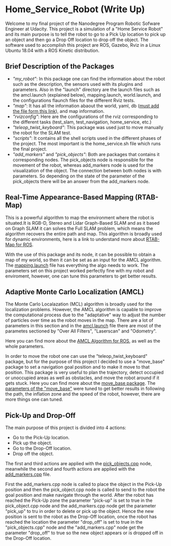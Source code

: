 # Home_Service_Robot (Write Up)
Welcome to my final project of the Nanodegree Program Robotic Sofware Engineer at Udacity. This project is a simulation of a "Home Service Robot" and its main purpose is to tell the robot to go to a Pick Up location to pick up an object and then go a Drop Off location to drop off the object. The software used to accomplish this project are ROS, Gazebo, Rviz in a Linux Ubuntu 18.04 with a ROS Kinetic distribution.


## Brief Description of the Packages

- *"my_robot"*: In this package one can find the information about the robot such as the description, the sensors used with its plugins and parameters. Also in the "launch" directory are the launch files such as the amcl.launch (explained below), mapping.launch, world.launch, and the configurations flaunch files for the different Rviz tests.
- *"map"*: It has all the information abaout the world, yaml, db ([must add the file form this link](https://drive.google.com/file/d/14I7nPg7WkIcz9Ma4G7WWIqwTRd1LCeHW/view?usp=sharing)), and map information.
- *"rvizconfig"*: Here are the configurations of the rviz corresponding to the different tasks (test_slam, test_navigation, home_service, etc.)
- *"teleop_twist_keyboard"*: This package was used just to move manually the robot for the SLAM test.
- *"scripts"*: It contains all the shell scripts used in the different phases of the project. The most important is the home_service.sh file which runs the final project.
- *"add_markers"* and *"pick_objects"*: Both are packages that contains it corresponding nodes. The pick_objects node is responsible for the movement of the robot, whereas add_markers node is used for the visualization of the object. The connection between both nodes is with parameters. So depending on the state of the parameter of the pick_objects there will be an answer from the add_markers node.


## Real-Time Appearance-Based Mapping (RTAB-Map)
This is a powerful algorithm to map the environment where the robot is situated.It is RGB-D, Stereo and Lidar Graph-Based SLAM and as it based on Graph SLAM it can solves the Full SLAM problem, which means the algorithm recovers the entire path and map. This algorithm is broadly used for dynamic environments, here is a link to understand more about [RTAB-Map for ROS](http://wiki.ros.org/rtabmap_ros).

With the use of this package and its node, it can be possible to obtain a map of my world, so then it can be set as an input for the AMCL algorithm. The [mapping.launch](https://github.com/Emiliotf31/Home_Service_Robot/blob/master/Home_Service_Project/my_robot/launch/mapping.launch) file has everything the algo needs to work. The parameters set on this project worked perfectly fine with my robot and enviroment, however, one can tune this parameters to get better results.

## Adaptive Monte Carlo Localization (AMCL)
The Monte Carlo Localazation (MCL) algorithm is broadly used for the localization problems. However, the AMCL algorithm is capable to improve the computational process due to the "adaptative" way to adjust the number of particles over time as the robot moves in the map. There are a lot of parameters in this section and in the [amcl.launch](https://github.com/Emiliotf31/Home_Service_Robot/blob/master/Home_Service_Project/my_robot/launch/amcl.launch) file there are most of the parametes sectioned by "Over All Filters", "Laserscan" and "Odometry". 

Here you can find more about the [AMCL Algorithm for ROS](http://wiki.ros.org/amcl), as well as the whole parameters. 

In order to move the robot one can use the "teleop_twist_keyboard" package, but for the purpose of this project I decided to use a "move_base" package to set a navigation goal position and to make it move to that position. This package is very useful to plan the trajectory, detect occupied or unoccupied areas as well as obstacles, and move the robot around if it gets stuck. Here you can find more about the [move_base package](http://wiki.ros.org/move_base). The [parameters of the "move_base"](https://github.com/Emiliotf31/Home_Service_Robot/tree/master/Home_Service_Project/my_robot/config) were tuned to get better results in following the path, the inflation zone and the speed of the robot, however, there are more things one can tuned.


## Pick-Up and Drop-Off
The main purpose of this project is divided into 4 actions:
- Go to the Pick-Up location.
- Pick up the object.
- Go to the Drop-Off location.
- Drop off the object.

The first and third actions are applied with the [pick_objects.cpp](https://github.com/Emiliotf31/Home_Service_Robot/blob/master/Home_Service_Project/pick_objects/src/pick_objects.cpp) node, meanwhile the second and fourth actions are applied with the [add_markers.cpp](https://github.com/Emiliotf31/Home_Service_Robot/blob/master/Home_Service_Project/add_markers/src/add_markers.cpp) file.

First the add_markers.cpp node is called to place the object in the Pick-Up position and then the pick_object.cpp node is called to send to the robot the goal position and make navigate through the world. After the robot has reached the Pick-Up zone the parameter "pick-up" is set to true in the pick_object.cpp node and the add_markers.cpp node get the parameter "pick_up" to tru in order to delete or pick up the object. Hence the new position is sent to the robot as the Drop-Off location, once the robot has reached the location the parameter "drop_off" is set to true in the "pick_objects.cpp" node and the "add_markers.cpp" node get the parameter "drop_off" to true so the new object appears or is dropped off in the Drop-Off location.

